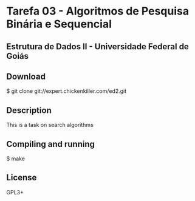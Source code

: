 # Tarefa 03 - Algoritmos de Pesquisa Binária e Sequencial
## Estrutura de Dados II - Universidade Federal de Goiás

## Download
$ git clone git://expert.chickenkiller.com/ed2.git

## Description
This is a task on search algorithms

## Compiling and running
$ make

## License
GPL3+
